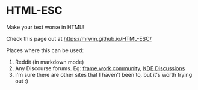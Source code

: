 # HTML-ESC
Make your text worse in HTML!

Check this page out at https://mrwm.github.io/HTML-ESC/

Places where this can be used:

1. Reddit (in markdown mode)
2. Any Discourse forums. Eg: [frame.work community](community.frame.work), [KDE Discussions](https://discuss.kde.org/)
3. I'm sure there are other sites that I haven't been to, but it's worth trying out :)
